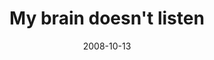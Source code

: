 ---
layout: base.njk
title : 'My brain doesn&#39;t listen' 
view_title : 'My brain doesn&#39;t listen' 
year : '2008' 
date : '2008-10-13' 
img_file : '/drawing/mybraindoesntlisten.jpg' 
html_file : 'mybraindoesntlisten' 
next_html : 'ijustcantwait.html' 
year_order : '462' 
permalink : "title/{{html_file}}.html"
---